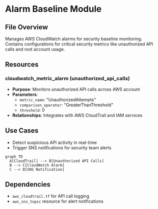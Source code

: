 # Alarm Baseline Module

## File Overview
Manages AWS CloudWatch alarms for security baseline monitoring. Contains configurations for critical security metrics like unauthorized API calls and root account usage.

## Resources
### cloudwatch_metric_alarm (unauthorized_api_calls)
- **Purpose**: Monitors unauthorized API calls across AWS account
- **Parameters**: 
  - `metric_name`: "UnauthorizedAttempts"
  - `comparison_operator`: "GreaterThanThreshold"
  - `threshold`: 0
- **Relationships**: Integrates with AWS CloudTrail and IAM services

## Use Cases
- Detect suspicious API activity in real-time
- Trigger SNS notifications for security team alerts

```mermaid
graph TD
  A[CloudTrail] --> B[Unauthorized API Calls]
  B --> C[CloudWatch Alarm]
  C --> D[SNS Notification]
```

## Dependencies
- `aws_cloudtrail.tf` for API call logging
- `aws_sns_topic` resource for alert notifications